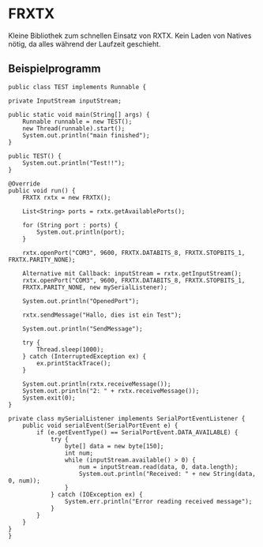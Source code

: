 FRXTX
=====

Kleine Bibliothek zum schnellen Einsatz von RXTX. Kein Laden von Natives nötig, da alles während der Laufzeit geschieht.


Beispielprogramm
----------------
    public class TEST implements Runnable {

    private InputStream inputStream;

    public static void main(String[] args) {
        Runnable runnable = new TEST();
        new Thread(runnable).start();
        System.out.println("main finished");
    }

    public TEST() {
        System.out.println("Test!!");
    }

    @Override
    public void run() {
        FRXTX rxtx = new FRXTX();

        List<String> ports = rxtx.getAvailablePorts();

        for (String port : ports) {
            System.out.println(port);
        }

        rxtx.openPort("COM3", 9600, FRXTX.DATABITS_8, FRXTX.STOPBITS_1, FRXTX.PARITY_NONE);

        Alternative mit Callback: inputStream = rxtx.getInputStream();
        rxtx.openPort("COM3", 9600, FRXTX.DATABITS_8, FRXTX.STOPBITS_1,
        FRXTX.PARITY_NONE, new mySerialListener);
        
        System.out.println("OpenedPort");

        rxtx.sendMessage("Hallo, dies ist ein Test");

        System.out.println("SendMessage");

        try {
            Thread.sleep(1000);
        } catch (InterruptedException ex) {
            ex.printStackTrace();
        }

        System.out.println(rxtx.receiveMessage());
        System.out.println("2: " + rxtx.receiveMessage());
        System.exit(0);
    }

    private class mySerialListener implements SerialPortEventListener {
        public void serialEvent(SerialPortEvent e) {
            if (e.getEventType() == SerialPortEvent.DATA_AVAILABLE) {
                try {
                    byte[] data = new byte[150];
                    int num;
                    while (inputStream.available() > 0) {
                        num = inputStream.read(data, 0, data.length);
                        System.out.println("Received: " + new String(data, 0, num));
                    }
                } catch (IOException ex) {
                    System.err.println("Error reading received message");
                }
            }
        }
    }
    }
